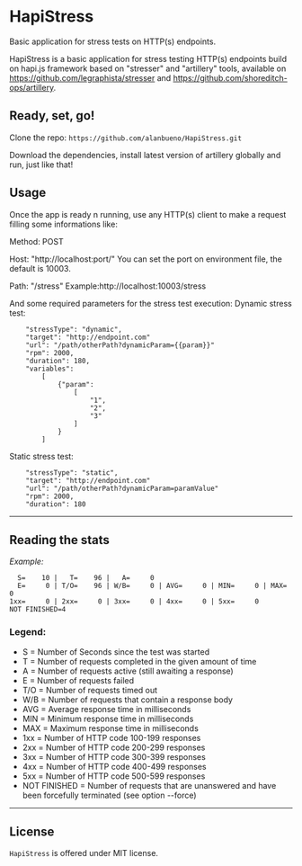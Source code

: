 # HapiStress
Basic application for stress tests on HTTP(s) endpoints.

HapiStress is a basic application for stress testing HTTP(s) endpoints build on hapi.js framework based on "stresser" and "artillery" tools, available on https://github.com/legraphista/stresser and https://github.com/shoreditch-ops/artillery.

## Ready, set, go!

Clone the repo:
`https://github.com/alanbueno/HapiStress.git`

Download the dependencies, install latest version of artillery globally and run, just like that!

## Usage

Once the app is ready n running, use any HTTP(s) client to make a request filling some informations like:

Method: POST

Host: "http://localhost:port/"
You can set the port on environment file, the default is 10003.

Path: "/stress"
Example:http://localhost:10003/stress

And some required parameters for the stress test execution:
Dynamic stress test:
```
    "stressType": "dynamic",
    "target": "http://endpoint.com"
    "url": "/path/otherPath?dynamicParam={{param}}"
    "rpm": 2000,
    "duration": 180,
    "variables": 
		[
			{"param": 
				[
                    "1",
                    "2",
                    "3"
				]
			}
		]
```
Static stress test:
```
    "stressType": "static",
    "target": "http://endpoint.com"
    "url": "/path/otherPath?dynamicParam=paramValue"
    "rpm": 2000,
    "duration": 180
```

___

## Reading the stats
_Example:_
```
  S=    10 |   T=    96 |   A=     0
  E=     0 | T/O=    96 | W/B=     0 | AVG=     0 | MIN=     0 | MAX=     0
1xx=     0 | 2xx=     0 | 3xx=     0 | 4xx=     0 | 5xx=     0
NOT FINISHED=4
```

### Legend:
 - S   = Number of Seconds since the test was started
 - T   = Number of requests completed in the given amount of time
 - A   = Number of requests active (still awaiting a response)
 - E   = Number of requests failed 
 - T/O = Number of requests timed out
 - W/B = Number of requests that contain a response body
 - AVG = Average response time in milliseconds
 - MIN = Minimum response time in milliseconds
 - MAX = Maximum response time in milliseconds
 - 1xx = Number of HTTP code 100-199 responses
 - 2xx = Number of HTTP code 200-299 responses
 - 3xx = Number of HTTP code 300-399 responses
 - 4xx = Number of HTTP code 400-499 responses
 - 5xx = Number of HTTP code 500-599 responses
 - NOT FINISHED = Number of requests that are unanswered and have been forcefully terminated (see option --force)
___

## License

`HapiStress` is offered under MIT license.
